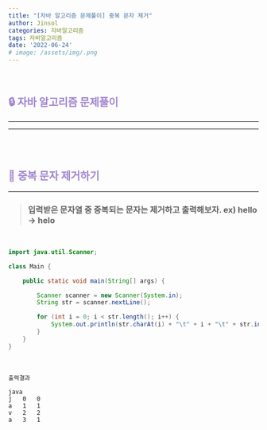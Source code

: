 ```yaml
---
title: "[자바 알고리즘 문제풀이] 중복 문자 제거"
author: Jinsol
categories: 자바알고리즘
tags: 자바알고리즘
date: '2022-06-24'
# image: /assets/img/.png
---
```


<br>

## <span style="color:#A084CF">**🔒 자바 알고리즘 문제풀이**</span>
<hr>
<hr>

<br>
<br>

## <span style="color:#A084CF">**🔐 중복 문자 제거하기**</span>
<hr>

> ### 입력받은 문자열 중 중복되는 문자는 제거하고 출력해보자. ex) hello -> helo

<br>

```java
import java.util.Scanner;

class Main {

    public static void main(String[] args) {

        Scanner scanner = new Scanner(System.in);
        String str = scanner.nextLine();

        for (int i = 0; i < str.length(); i++) {
            System.out.println(str.charAt(i) + "\t" + i + "\t" + str.indexOf(str.charAt(i)));
        }
    }
}
```

<br>

```
출력결과

java
j	0	0
a	1	1
v	2	2
a	3	1
```